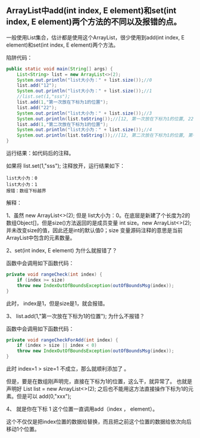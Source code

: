 ## ArrayList中add(int index, E element)和set(int index, E element)两个方法的不同以及报错的点。

一般使用List集合，估计都是使用这个ArrayList，很少使用到add(int index, E element)和set(int index, E element)两个方法。

陷阱代码： 

````java
public static void main(String[] args) {
    List<String> list = new ArrayList<>(2);
    System.out.println("list大小为：" + list.size());//0
    list.add("12");
    System.out.println("list大小为：" + list.size());//1
    //list.set(1,"sss");
    list.add(1,"第一次放在下标为1的位置");
    list.add("22");
    System.out.println("list大小为：" + list.size());//3
    System.out.println(list.toString());//[12, 第一次放在下标为1的位置, 22]
    list.add(1,"第二次放在下标为1的位置");
    System.out.println("list大小为：" + list.size());//4
    System.out.println(list.toString());//[12, 第二次放在下标为1的位置, 第一次放在下标为1的位置, 22]
}
````

运行结果：如代码后的注释。

如果将 list.set(1,"sss"); 注释放开，运行结果如下：

````
list大小为：0
list大小为：1
报错：数组下标越界
````

解释：

1、虽然 new ArrayList<>(2); 但是 list大小为：0。在底层是新建了个长度为2的数组Object[]，但是size()方法返回的是成员变量 int size。new ArrayList<>(2); 并未改变size的值，因此还是int的默认值0；size 变量源码注释的意思是当前ArrayList中包含的元素数量。

2、set(int index, E element) 为什么就报错了？

函数中会调用如下函数代码：

````java
private void rangeCheck(int index) {
    if (index >= size)
    throw new IndexOutOfBoundsException(outOfBoundsMsg(index));
}
````

此时， index是1，但是size是1，就会报错。

3、 list.add(1,"第一次放在下标为1的位置"); 为什么不报错？

函数中会调用如下函数代码：

````java
private void rangeCheckForAdd(int index) {
    if (index > size || index < 0)
    throw new IndexOutOfBoundsException(outOfBoundsMsg(index));
}
````

此时  index=1 > size=1 不成立，那么就顺利添加了 。

但是，要是在数组刚声明完，直接在下标为1的位置，这么干，就异常了。 也就是声明好 List<String> list = new ArrayList<>(2); 之后也不能用这方法直接操作下标为1的元素。但是可以 add(0,"xxx");

4、 就是你在下标 1 这个位置一直调用add（index ， element）。

这个不仅仅是把index位置的数据给替换，而且把之前这个位置的数据给依次向后移动1个位置。

